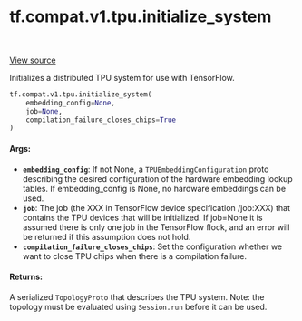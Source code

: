 <div itemscope itemtype="http://developers.google.com/ReferenceObject">
<meta itemprop="name" content="tf.compat.v1.tpu.initialize_system" />
<meta itemprop="path" content="Stable" />
</div>

# tf.compat.v1.tpu.initialize_system

<!-- Insert buttons and diff -->

<table class="tfo-notebook-buttons tfo-api" align="left">
</table>

<a target="_blank" href="/code/stable/tensorflow/python/tpu/tpu.py">View source</a>



Initializes a distributed TPU system for use with TensorFlow.

``` python
tf.compat.v1.tpu.initialize_system(
    embedding_config=None,
    job=None,
    compilation_failure_closes_chips=True
)
```



<!-- Placeholder for "Used in" -->


#### Args:


* <b>`embedding_config`</b>: If not None, a `TPUEmbeddingConfiguration` proto
  describing the desired configuration of the hardware embedding lookup
  tables. If embedding_config is None, no hardware embeddings can be used.
* <b>`job`</b>: The job (the XXX in TensorFlow device specification /job:XXX) that
  contains the TPU devices that will be initialized. If job=None it is
  assumed there is only one job in the TensorFlow flock, and an error will
  be returned if this assumption does not hold.
* <b>`compilation_failure_closes_chips`</b>: Set the configuration whether
  we want to close TPU chips when there is a compilation failure.

#### Returns:

A serialized `TopologyProto` that describes the TPU system. Note:
  the topology must be evaluated using `Session.run` before it can be used.


